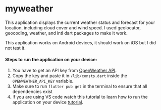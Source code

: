 # myweather

This application displays the current weather status and forecast for your location, including cloud cover and wind speed.
I used geolocator, geocoding, weather, and intl dart packages to make it work.


This application works on Android devices, it should work on iOS but I did not test it.

#### Steps to run the application on your device:
1. You have to get an API key from [OpenWeather API](https://home.openweathermap.org/users/sign_up).
2. Copy the key and paste it in `/lib/consts.dart` inside the `OPENWEATHER_API_KEY` variable.
3. Make sure to run `flutter pub get` in the terminal to ensure that all dependencies exist
4. If you are using VS code watch this tutorial to learn how to run the application on your device [tutorial](https://appmaking.com/run-flutter-apps-on-android-device/).

